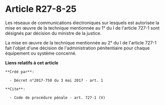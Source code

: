 # Article R27-8-25

Les réseaux de communications électroniques sur lesquels est autorisée la mise en œuvre de la technique mentionnée au 1° du I
de l'article 727-1 sont désignés par décision du ministre de la justice. 

La mise en œuvre de la technique mentionnée au 2° du I de l'article 727-1 fait l'objet d'une décision de l'administration
pénitentiaire pour chaque équipement ou système concerné.

**Liens relatifs à cet article**

	**Créé par**:

	  - Décret n°2017-750 du 3 mai 2017 - art. 1

	**Cite**:

	  - Code de procédure pénale - art. 727-1 (V)

